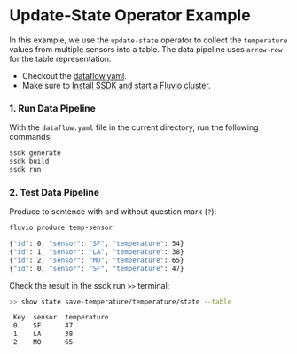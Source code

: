# Update-State Operator Example

In this example, we use the `update-state` operator to collect the `temperature` values from multiple sensors into a table. The data pipeline uses `arrow-row` for the table representation.

* Checkout the [dataflow.yaml](./dataflow.yaml).
* Make sure to [Install SSDK and start a Fluvio cluster].

### 1. Run Data Pipeline

With the `dataflow.yaml` file in the current directory, run the following commands:

```bash
ssdk generate
ssdk build
ssdk run
```

### 2. Test Data Pipeline

Produce to sentence with and without question mark (`?`):

```bash
fluvio produce temp-sensor
```

```bash
{"id": 0, "sensor": "SF", "temperature": 54}
{"id": 1, "sensor": "LA", "temperature": 38}
{"id": 2, "sensor": "MO", "temperature": 65}
{"id": 0, "sensor": "SF", "temperature": 47}
```

Check the result in the ssdk run `>>` terminal:

```bash
>> show state save-temperature/temperature/state --table
```

```bash
 Key  sensor  temperature 
 0    SF      47          
 1    LA      38          
 2    MO      65 
```

[Install SSDK and start a Fluvio cluster]: /README.MD#prerequisites